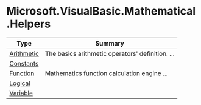 ﻿
# Microsoft.VisualBasic.Mathematical.Helpers

|Type|Summary|
|----|-------|
|[Arithmetic](./Arithmetic.md)|The basics arithmetic operators' definition. ...|
|[Constants](./Constants.md)||
|[Function](./Function.md)|Mathematics function calculation engine ...|
|[Logical](./Logical.md)||
|[Variable](./Variable.md)||

